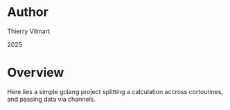 # Author

Thierry Vilmart

2025

# Overview

Here lies a simple golang project splitting a calculation accross cortoutines, and passing data via channels.
